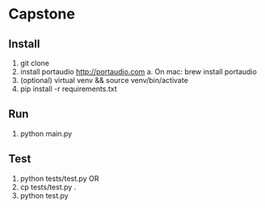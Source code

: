 # Capstone

## Install
1. git clone
2. install portaudio http://portaudio.com
  a. On mac: brew install portaudio
2. (optional) virtual venv && source venv/bin/activate
3. pip install -r requirements.txt

## Run
1. python main.py

## Test
1. python tests/test.py
OR
1. cp tests/test.py .
2. python test.py
